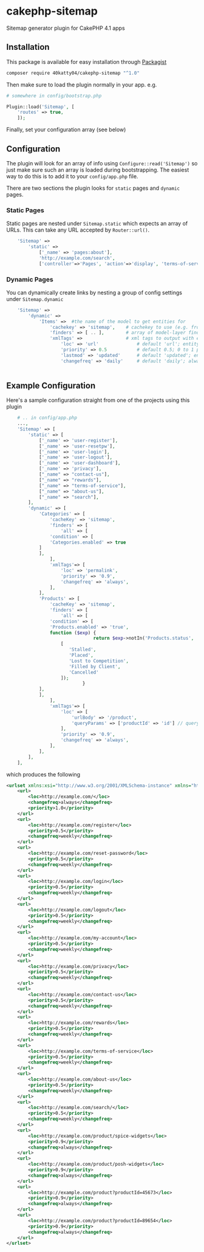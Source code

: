 # cakephp-sitemap
Sitemap generator plugin for CakePHP 4.1 apps

## Installation

This package is available for easy installation through [Packagist](http://packagist.com)

```bash
composer require 40katty04/cakephp-sitemap "^1.0"
```

Then make sure to load the plugin normally in your app. e.g.

```php
# somewhere in config/bootstrap.php

Plugin::load('Sitemap', [
    'routes' => true,
    ]);

```

Finally, set your configuration array (see below)

## Configuration

The plugin will look for an array of info using `Configure::read('Sitemap')` so just make sure such an array is loaded during bootstrapping. The easiest way to do this is to add it to your `config/app.php` file.

There are two sections the plugin looks for `static` pages and `dynamic` pages.

### Static Pages

Static pages are nested under `Sitemap.static` which expects an array of URLs. This can take any URL accepted by `Router::url()`.

```php
	'Sitemap' => 
		'static' => 
			['_name' => 'pages:about'],
			'http://example.com/search',
			['controller'=>'Pages', 'action'=>'display', 'terms-of-service'],
```

### Dynamic Pages

You can dynamically create links by nesting a group of config settings under `Sitemap.dynamic`

```php
	'Sitemap' => 
		'dynamic' => 
			'Items' =>  #the name of the model to get entities for
				'cachekey' => 'sitemap', 	# cachekey to use (e.g. from Configure::read('Cache.sitemap'))
				'finders' => [ .. ], 		# array of model-layer finders for getting entities
				'xmlTags' =>				# xml tags to output with each sitemap line
					'loc' => 'url'				# default 'url'; entity attribute name, or array, or string
					'priority' => 0.5			# default 0.5; 0 to 1 priority
					'lastmod' => 'updated'		# default 'updated'; entity attribute giving lastmod time
					'changefreq' => 'daily'		# default 'daily'; always, hourly, daily, weekly, yearly, never		
				

```

## Example Configuration

Here's a sample configuration straight from one of the projects using this plugin

```php
	# .. in config/app.php
	...,
    'Sitemap' => [
        'static' => [
            ['_name' => 'user-register'],
            ['_name' => 'user-resetpw'],
            ['_name' => 'user-login'],
            ['_name' => 'user-logout'],
            ['_name' => 'user-dashboard'],
            ['_name' => 'privacy'],
            ["_name" => "contact-us"],
            ["_name" => "rewards"],
            ["_name" => "terms-of-service"],
            ["_name" => "about-us"],            
            ["_name" => "search"],
        ],
        'dynamic' => [
            'Categories' => [
                'cacheKey' => 'sitemap',
                'finders' => [
                    'all' => [
		    	'condition' => [
			    'Categories.enabled' => true
			]
		    ],
                ],
                'xmlTags'=> [
                    'loc' => 'permalink',
                    'priority' => '0.9',
                    'changefreq' => 'always',
                ],
            ],
            'Products' => [
                'cacheKey' => 'sitemap',
                'finders' => [
                    'all' => [
		    	'condition' => [
			    'Products.enabled' => 'true',
			    function ($exp) {
                            	return $exp->notIn('Products.status', 
				    [
				       'Stalled', 
				       'Placed', 
				       'Lost to Competition', 
				       'Filled by Client', 
				       'Cancelled'
				    ]);
                            }
			],
		    ],
                ],
                'xmlTags'=> [
                    'loc' => [
                    	'urlBody' => '/product',
                    	'queryParams' => ['productId' => 'id'] // queryParam => CollumnNameInDb
                    ],
                    'priority' => '0.9',
                    'changefreq' => 'always',
                ],
            ],
        ],
    ],
```

which produces the following

```xml
<urlset xmlns:xsi="http://www.w3.org/2001/XMLSchema-instance" xmlns="http://www.sitemaps.org/schemas/sitemap/0.9" xsi:schemaLocation="http://www.sitemaps.org/schemas/sitemap/0.9 http://www.sitemaps.org/schemas/sitemap/0.9/sitemap.xsd">
    <url>
        <loc>http://example.com/</loc>
        <changefreq>always</changefreq>
        <priority>1.0</priority>
    </url>
    <url>
        <loc>http://example.com/register</loc>
        <priority>0.5</priority>
        <changefreq>weekly</changefreq>
    </url>
    <url>
        <loc>http://example.com/reset-password</loc>
        <priority>0.5</priority>
        <changefreq>weekly</changefreq>
    </url>
    <url>
        <loc>http://example.com/login</loc>
        <priority>0.5</priority>
        <changefreq>weekly</changefreq>
    </url>
    <url>
        <loc>http://example.com/logout</loc>
        <priority>0.5</priority>
        <changefreq>weekly</changefreq>
    </url>
    <url>
        <loc>http://example.com/my-account</loc>
        <priority>0.5</priority>
        <changefreq>weekly</changefreq>
    </url>
    <url>
        <loc>http://example.com/privacy</loc>
        <priority>0.5</priority>
        <changefreq>weekly</changefreq>
    </url>
    <url>
        <loc>http://example.com/contact-us</loc>
        <priority>0.5</priority>
        <changefreq>weekly</changefreq>
    </url>
    <url>
        <loc>http://example.com/rewards</loc>
        <priority>0.5</priority>
        <changefreq>weekly</changefreq>
    </url>
    <url>
        <loc>http://example.com/terms-of-service</loc>
        <priority>0.5</priority>
        <changefreq>weekly</changefreq>
    </url>
    <url>
        <loc>http://example.com/about-us</loc>
        <priority>0.5</priority>
        <changefreq>weekly</changefreq>
    </url>
    <url>
        <loc>http://example.com/search/</loc>
        <priority>0.5</priority>
        <changefreq>weekly</changefreq>
    </url>
    <url>
        <loc>http://example.com/product/spice-widgets</loc>
        <priority>0.9</priority>
        <changefreq>always</changefreq>
    </url>
    <url>
        <loc>http://example.com/product/posh-widgets</loc>
        <priority>0.9</priority>
        <changefreq>always</changefreq>
    </url>
    <url>
        <loc>http://example.com/product?productId=45673</loc>
        <priority>0.9</priority>
        <changefreq>always</changefreq>
    </url>
    <url>
        <loc>http://example.com/product?productId=89654</loc>
        <priority>0.9</priority>
        <changefreq>always</changefreq>
    </url>
</urlset>
```
